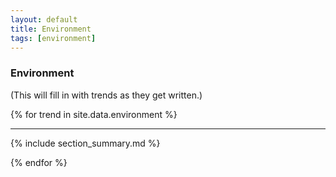 ```yaml
---
layout: default
title: Environment
tags: [environment]
---
```


### Environment

(This will fill in with trends as they get written.)

{% for trend in site.data.environment %}

---
{% include section_summary.md %}

{% endfor %}
